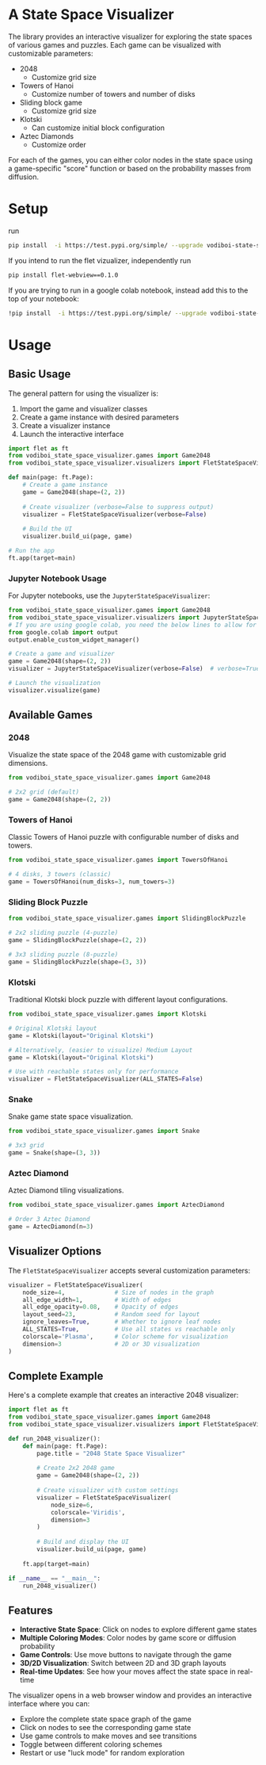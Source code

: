 # A State Space Visualizer

The library provides an interactive visualizer for exploring the state spaces of various games and puzzles. Each game can be visualized with customizable parameters:
- 2048 
    - Customize grid size
- Towers of Hanoi
    - Customize number of towers and number of disks
- Sliding block game
    - Customize grid size
- Klotski
    - Can customize initial block configuration
- Aztec Diamonds
    - Customize order

For each of the games, you can either color nodes in the state space using a game-specific "score" function or based on the probability masses from diffusion. 

# Setup
run 
```zsh
pip install  -i https://test.pypi.org/simple/ --upgrade vodiboi-state-space-visualizer
```

If you intend to run the flet vizualizer, independently run 

```zsh
pip install flet-webview==0.1.0
```

If you are trying to run in a google colab notebook, instead add this to the top of your notebook:

```zsh
!pip install  -i https://test.pypi.org/simple/ --upgrade vodiboi-state-space-visualizer
```

# Usage

## Basic Usage

The general pattern for using the visualizer is:

1. Import the game and visualizer classes
2. Create a game instance with desired parameters
3. Create a visualizer instance
4. Launch the interactive interface

```python
import flet as ft
from vodiboi_state_space_visualizer.games import Game2048
from vodiboi_state_space_visualizer.visualizers import FletStateSpaceVisualizer

def main(page: ft.Page):
    # Create a game instance
    game = Game2048(shape=(2, 2))
    
    # Create visualizer (verbose=False to suppress output)
    visualizer = FletStateSpaceVisualizer(verbose=False)
    
    # Build the UI
    visualizer.build_ui(page, game)

# Run the app
ft.app(target=main)
```

### Jupyter Notebook Usage

For Jupyter notebooks, use the `JupyterStateSpaceVisualizer`:

```python
from vodiboi_state_space_visualizer.games import Game2048
from vodiboi_state_space_visualizer.visualizers import JupyterStateSpaceVisualizer
# If you are using google colab, you need the below lines to allow for widgets:
from google.colab import output
output.enable_custom_widget_manager()

# Create a game and visualizer
game = Game2048(shape=(2, 2))
visualizer = JupyterStateSpaceVisualizer(verbose=False)  # verbose=True for status messages

# Launch the visualization
visualizer.visualize(game)
```

## Available Games

### 2048
Visualize the state space of the 2048 game with customizable grid dimensions.

```python
from vodiboi_state_space_visualizer.games import Game2048

# 2x2 grid (default)
game = Game2048(shape=(2, 2))
```

### Towers of Hanoi
Classic Towers of Hanoi puzzle with configurable number of disks and towers.

```python
from vodiboi_state_space_visualizer.games import TowersOfHanoi

# 4 disks, 3 towers (classic)
game = TowersOfHanoi(num_disks=3, num_towers=3)

```

### Sliding Block Puzzle

```python
from vodiboi_state_space_visualizer.games import SlidingBlockPuzzle

# 2x2 sliding puzzle (4-puzzle)
game = SlidingBlockPuzzle(shape=(2, 2))

# 3x3 sliding puzzle (8-puzzle)
game = SlidingBlockPuzzle(shape=(3, 3))
```

### Klotski
Traditional Klotski block puzzle with different layout configurations.

```python
from vodiboi_state_space_visualizer.games import Klotski

# Original Klotski layout
game = Klotski(layout="Original Klotski")

# Alternatively, (easier to visualize) Medium Layout
game = Klotski(layout="Original Klotski")

# Use with reachable states only for performance
visualizer = FletStateSpaceVisualizer(ALL_STATES=False)
```

### Snake
Snake game state space visualization.

```python
from vodiboi_state_space_visualizer.games import Snake

# 3x3 grid
game = Snake(shape=(3, 3))
```

### Aztec Diamond
Aztec Diamond tiling visualizations.

```python
from vodiboi_state_space_visualizer.games import AztecDiamond

# Order 3 Aztec Diamond
game = AztecDiamond(n=3)
```

## Visualizer Options

The `FletStateSpaceVisualizer` accepts several customization parameters:

```python
visualizer = FletStateSpaceVisualizer(
    node_size=4,              # Size of nodes in the graph
    all_edge_width=1,         # Width of edges
    all_edge_opacity=0.08,    # Opacity of edges
    layout_seed=23,           # Random seed for layout
    ignore_leaves=True,       # Whether to ignore leaf nodes
    ALL_STATES=True,          # Use all states vs reachable only
    colorscale='Plasma',      # Color scheme for visualization
    dimension=3               # 2D or 3D visualization
)
```

## Complete Example

Here's a complete example that creates an interactive 2048 visualizer:

```python
import flet as ft
from vodiboi_state_space_visualizer.games import Game2048
from vodiboi_state_space_visualizer.visualizers import FletStateSpaceVisualizer

def run_2048_visualizer():
    def main(page: ft.Page):
        page.title = "2048 State Space Visualizer"
        
        # Create 2x2 2048 game
        game = Game2048(shape=(2, 2))
        
        # Create visualizer with custom settings
        visualizer = FletStateSpaceVisualizer(
            node_size=6,
            colorscale='Viridis',
            dimension=3
        )
        
        # Build and display the UI
        visualizer.build_ui(page, game)
    
    ft.app(target=main)

if __name__ == "__main__":
    run_2048_visualizer()
```

## Features

- **Interactive State Space**: Click on nodes to explore different game states
- **Multiple Coloring Modes**: Color nodes by game score or diffusion probability
- **Game Controls**: Use move buttons to navigate through the game
- **3D/2D Visualization**: Switch between 2D and 3D graph layouts
- **Real-time Updates**: See how your moves affect the state space in real-time

The visualizer opens in a web browser window and provides an interactive interface where you can:
- Explore the complete state space graph of the game
- Click on nodes to see the corresponding game state
- Use game controls to make moves and see transitions
- Toggle between different coloring schemes
- Restart or use "luck mode" for random exploration


